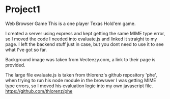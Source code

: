 # Project1
Web Browser Game
This is a one player Texas Hold'em game.

I created a server using express and kept getting the same MIME type error, so I moved the code I needed into evaluate.js and linked it straight to my page.  I left the backend stuff just in case, but you dont need to use it to see what I've got so far.


Background image was taken from Vecteezy.com, a link to their page is provided.

The large file evaluate.js is taken from thlorenz's github repository 'phe', when trying to run his node module in the browswer I was getting MIME type errors, so I moved his evaluation logic into my own javascript file.
    https://github.com/thlorenz/phe